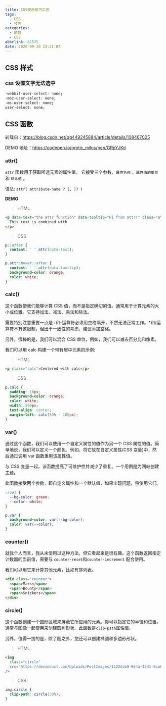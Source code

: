 ```yaml
---
title: CSS使用技巧汇总
tags:
  - CSS
  - 技巧
categories:
  - 前端
  - CSS
abbrlink: 61575
date: 2020-09-20 13:21:07
---
```


## CSS 样式

### css 设置文字无法选中

<!-- more -->

```css
-webkit-user-select: none;
-moz-user-select: none;
-ms-user-select: none;
user-select: none;
```

## CSS 函数

转载自：https://blog.csdn.net/qq449245884/article/details/108467025

DEMO 地址：https://codepen.io/protic_milos/pen/GRpYJKd

### attr()

`attr` 函数用于获取所选元素的属性值。 它接受三个参数，`属性名称` ，`属性值的单位` 和 `默认值` 。

语法: `attr( attribute-name ? [, ]? )`

**DEMO**

> HTML

```html
<p data-text="the attr function" data-tooltip="Hi from attr!" class="attr">
  This text is combined with
</p>
```

> CSS

```css
p::after {
  content: ' ' attr(data-text);
}

p.attr:hover::after {
  content: ' ' attr(data-tooltip);
  background-color: orange;
  color: white;
}
```

### calc()

这个函数使我们能够计算 CSS 值，而不是指定确切的值。通常用于计算元素的大小或位置。它支持加法、减法、乘法和除法。

需要特别注意重要一点是+和-运算符必须用空格隔开，不然无法正常工作。\*和/运算符不有这限制，但出于一致性的考虑，建议添加空格。

另外，很棒的是，我们可以混合 CSS 单位，例如，我们可以减去百分比和像素。

我们可以用 calc 构建一个带有居中元素的示例:

> HTML

```html
<p class="calc">Centered with calc</p>
```

> CSS

```css
p.calc {
  padding: 10px;
  background-color: orange;
  color: white;
  width: 200px;
  text-align: center;
  margin-left: calc(50% - 100px);
}
```

### var()

通过这个函数，我们可以使用一个自定义属性的值作为另一个 CSS 属性的值。简单地说，我们可以定义一个颜色，例如，将它放在自定义属性(CSS 变量)中，然后通过调用 var 函数重用该属性值。

与 CSS 变量一起，该函数提高了可维护性并减少了重复。一个用例是为网站创建主题。

此函数接受两个参数，即自定义属性和一个默认值，如果出现问题，将使用它们。

```css
:root {
  --bg-color: green;
  --color: white;
}

p.var {
  background-color: var(--bg-color);
  color: var(--color);
}
```

### counter()

就我个人而言，我从未使用过这种方法，但它看起来是很有趣。这个函数返回指定计数器的当前值，需要与 `counter-reset`和`counter-increment` 配合使用。

我们可以用它来计算其他元素，比如有序列表。

```html
<div class="counter">
  <span>Mars</span>
  <span>Bounty</span>
  <span>Snickers</span>
</div>
```

### circle()

这个函数创建一个圆形区域来屏蔽它所应用的元素。你可以指定它的半径和位置。通常与图像一起使用来创建圆角形状。此函数是`clip-path`属性值。

另外，值得一提的是，除了圆之外，您还可以创建椭圆和多边形形状。

> HTML

```html
<img
  class="circle"
  src="https://devinduct.com/Uploads/PostImages/1122dcb9-954a-4641-9ca6-c38e9472698f.png"
/>
```

> CSS

```css
img.circle {
  clip-path: circle(30%);
}
```
